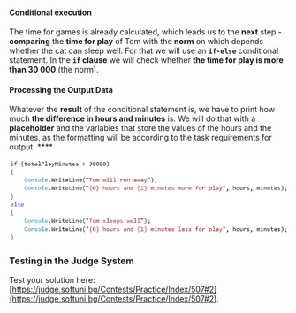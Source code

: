 #### Conditional execution

The time for games is already calculated, which leads us to the **next** step - **comparing** the **time for play** of Tom with the **norm** on which depends whether the cat can sleep well. For that we will use an **`if-else`** conditional statement. In the **`if` clause** we will check whether **the time for play is more than 30 000** (the norm).

#### Processing the Output Data

Whatever the **result** of the conditional statement is, we have to print how much **the difference in hours and minutes** is. We will do that with a **placeholder** and the variables that store the values of the hours and the minutes, as the formatting will be according to the task requirements for output. ****

![](/assets/chapter-3-2-images/03.Sleepy-tom-cat-05.png)

### Testing in the Judge System

Test your solution here: [https://judge.softuni.bg/Contests/Practice/Index/507#2](https://judge.softuni.bg/Contests/Practice/Index/507#2).